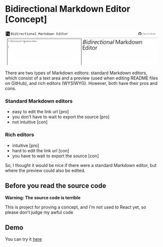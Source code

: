 # Bidirectional Markdown Editor [Concept]

![demo](./public/demo.gif)

There are two types of Markdown editors: standard Markdown editors, which consist of a text area and a preview (used when editing README files on GitHub), and rich editors (WYSIWYG). However, both have their pros and cons.

### Standard Markdown editors

- easy to edit the link url [pro]
- you don't have to wait to export the source [pro]
- not intuitive [con]

### Rich editors

- intuitive [pro]
- hard to edit the link url [con]
- you have to wait to export the source [con]

So, I thought it would be nice if there were a standard Markdown editor, but where the preview could also be edited.

## Before you read the source code

**Warning: The source code is terrible**

This is project for proving a concept, and I'm not used to React yet, so please don't judge my awful code

## Demo

You can try it [here](https://renkr.github.io/bidirectional-markdown-editor/)
